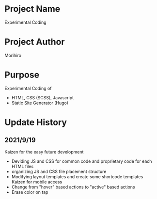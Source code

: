 # Project Name
Experimental Coding
# Project Author
Morihiro
# Purpose
Experimental Coding of
- HTML, CSS (SCSS), Javascript
- Static Site Generator (Hugo)

# Update History
## 2021/9/19
Kaizen for the easy future development
- Deviding JS and CSS for common code and proprietary code for each HTML files
- organizing JS and CSS file placement structure
- Modifying layout templates and create some shortcode templates
Kaizen for mobile access
- Change from "hover" based actions to "active" based actions
- Erase color on tap